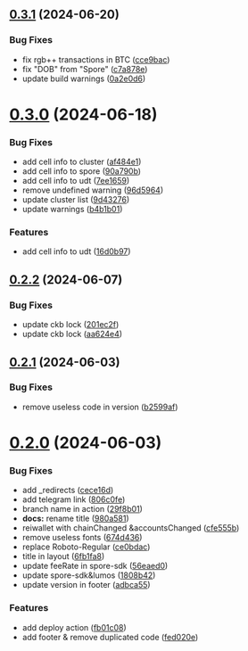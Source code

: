 ## [0.3.1](https://github.com/TeamTaoist/bitcoin-portfolio-dash/compare/v0.3.0...v0.3.1) (2024-06-20)


### Bug Fixes

* fix rgb++ transactions in BTC ([cce9bac](https://github.com/TeamTaoist/bitcoin-portfolio-dash/commit/cce9bace597a30af17294a3a3d2574c354085282))
* fix "DOB" from "Spore" ([c7a878e](https://github.com/TeamTaoist/bitcoin-portfolio-dash/commit/c7a878e87c1fe80546550984714ba9b1950d77ca))
* update build warnings ([0a2e0d6](https://github.com/TeamTaoist/bitcoin-portfolio-dash/commit/0a2e0d611c82d938ad82670d88503e1123bda8c9))


# [0.3.0](https://github.com/TeamTaoist/bitcoin-portfolio-dash/compare/v0.2.2...v0.3.0) (2024-06-18)


### Bug Fixes

* add cell info to cluster ([af484e1](https://github.com/TeamTaoist/bitcoin-portfolio-dash/commit/af484e1dac379d249818aed49fa8d836aa7db9eb))
* add cell info to spore ([90a790b](https://github.com/TeamTaoist/bitcoin-portfolio-dash/commit/90a790b8bccbdb3762ffb1520c101f28c5462d75))
* add cell info to udt ([7ee1659](https://github.com/TeamTaoist/bitcoin-portfolio-dash/commit/7ee16591ac8addc82693994f502c5b19d922e115))
* remove undefined warning ([96d5964](https://github.com/TeamTaoist/bitcoin-portfolio-dash/commit/96d59643a39aec9dab6d6befb5378589607d7dbc))
* update cluster list ([9d43276](https://github.com/TeamTaoist/bitcoin-portfolio-dash/commit/9d4327633cca4bf7dadb09aed13c8ae6be147e8b))
* update warnings ([b4b1b01](https://github.com/TeamTaoist/bitcoin-portfolio-dash/commit/b4b1b019ced0039b8f8e3d24700d55b0e95f6216))


### Features

* add cell info to udt ([16d0b97](https://github.com/TeamTaoist/bitcoin-portfolio-dash/commit/16d0b97d6759ab185384e23b85fa0626200b7a70))



## [0.2.2](https://github.com/TeamTaoist/bitcoin-portfolio-dash/compare/v0.2.1...v0.2.2) (2024-06-07)


### Bug Fixes

* update ckb lock ([201ec2f](https://github.com/TeamTaoist/bitcoin-portfolio-dash/commit/201ec2fc28536699e22e360e1fffd9fb61787f0a))
* update ckb lock ([aa624e4](https://github.com/TeamTaoist/bitcoin-portfolio-dash/commit/aa624e484ee0a371ffe48cc61b7842eda16da9c6))



## [0.2.1](https://github.com/TeamTaoist/bitcoin-portfolio-dash/compare/v0.2.0...v0.2.1) (2024-06-03)


### Bug Fixes

* remove useless code in version ([b2599af](https://github.com/TeamTaoist/bitcoin-portfolio-dash/commit/b2599afc4ba77c1da7d1e658402fdf655ddd0f04))



# [0.2.0](https://github.com/TeamTaoist/bitcoin-portfolio-dash/compare/cece16d84c9afc2b52f90c2b3e3890712ec10a9b...v0.2.0) (2024-06-03)


### Bug Fixes

* add _redirects ([cece16d](https://github.com/TeamTaoist/bitcoin-portfolio-dash/commit/cece16d84c9afc2b52f90c2b3e3890712ec10a9b))
* add telegram link ([806c0fe](https://github.com/TeamTaoist/bitcoin-portfolio-dash/commit/806c0fef5c22b550b7a53176f29c9e0edebd7a3c))
* branch name in action ([29f8b01](https://github.com/TeamTaoist/bitcoin-portfolio-dash/commit/29f8b010b120d68dc14902cc7c011830ad5451db))
* **docs:** rename title ([980a581](https://github.com/TeamTaoist/bitcoin-portfolio-dash/commit/980a581f7ad49c926f788f9fd10e3f963a9a13d7))
* reiwallet with  chainChanged &accountsChanged ([cfe555b](https://github.com/TeamTaoist/bitcoin-portfolio-dash/commit/cfe555b1bee71456a56775dae1cbd3aaa9605b82))
* remove useless fonts ([674d436](https://github.com/TeamTaoist/bitcoin-portfolio-dash/commit/674d4367fe140ae105de13ce656e96bfbd3d3fd9))
* replace Roboto-Regular ([ce0bdac](https://github.com/TeamTaoist/bitcoin-portfolio-dash/commit/ce0bdaca587743130f20ae223a83c55fd2bacbc8))
* title in layout ([6fb1fa8](https://github.com/TeamTaoist/bitcoin-portfolio-dash/commit/6fb1fa8380bb9f5c024e8de7486da4bc7b190c7a))
* update feeRate in spore-sdk ([56eaed0](https://github.com/TeamTaoist/bitcoin-portfolio-dash/commit/56eaed0b687d6cc7fc38fa72c2febaa6971e838a))
* update spore-sdk&lumos ([1808b42](https://github.com/TeamTaoist/bitcoin-portfolio-dash/commit/1808b424ffa0398f8ed832c9d721e4a211cb7bd3))
* update version in footer ([adbca55](https://github.com/TeamTaoist/bitcoin-portfolio-dash/commit/adbca556e359b80d7828db1ec5771e23543ccdc4))


### Features

* add deploy action ([fb01c08](https://github.com/TeamTaoist/bitcoin-portfolio-dash/commit/fb01c080208db02d4d56ffe0121e380d1d2d4362))
* add footer & remove duplicated code ([fed020e](https://github.com/TeamTaoist/bitcoin-portfolio-dash/commit/fed020e26ad1e80af31019a52739c0db9a2949ec))



